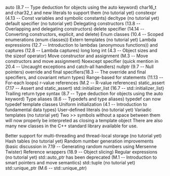 auto (8.7 -- Type deduction for objects using the auto keyword)
char16_t and char32_t and new literals to support them (no tutorial yet)
constexpr (4.13 -- Const variables and symbolic constants)
decltype (no tutorial yet)
default specifier (no tutorial yet)
Delegating constructors (13.8 -- Overlapping and delegating constructors)
delete specifier (14.14 -- Converting constructors, explicit, and delete)
Enum classes (10.4 -- Scoped enumerations (enum classes))
Extern templates (no tutorial yet)
Lambda expressions (12.7 -- Introduction to lambdas (anonymous functions)) and captures (12.8 -- Lambda captures)
long long int (4.3 -- Object sizes and the sizeof operator)
Move constructor and assignment (M.3 -- Move constructors and move assignment)
Noexcept specifier (quick mention in 20.4 -- Uncaught exceptions and catch-all handlers)
nullptr (9.7 -- Null pointers)
override and final specifiers(18.3 -- The override and final specifiers, and covariant return types)
Range-based for statements (11.13 -- For-each loops)
r-value references (M.2 -- R-value references)
static_assert (7.17 -- Assert and static_assert)
std::initializer_list (16.7 -- std::initializer_list)
Trailing return type syntax (8.7 -- Type deduction for objects using the auto keyword)
Type aliases (8.6 -- Typedefs and type aliases)
typedef can now typedef template classes
Uniform initialization (4.1 -- Introduction to fundamental data types)
User-defined literals (no tutorial yet)
Variadic templates (no tutorial yet)
Two >> symbols without a space between them will now properly be interpreted as closing a template object
There are also many new classes in the C++ standard library available for use.

Better support for multi-threading and thread-local storage (no tutorial yet)
Hash tables (no tutorial yet)
Random number generation improvements (basic discussion in 7.19 -- Generating random numbers using Mersenne Twister)
Reference wrappers (18.9 -- Object slicing)
Regular expressions (no tutorial yet)
std::auto_ptr has been deprecated (M.1 -- Introduction to smart pointers and move semantics)
std::tuple (no tutorial yet)
std::unique_ptr (M.6 -- std::unique_ptr)
